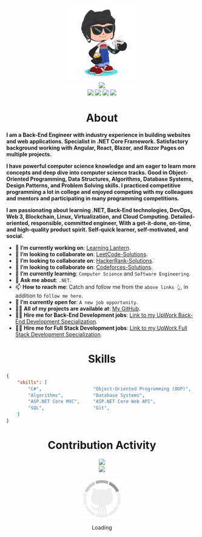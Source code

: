 <div align="center">
    <img src="GitHub.png" height="200" />
</div>
<div align="center">
    <img src="https://readme-typing-svg.herokuapp.com?color=%236FDA44&size=32&center=true&vCenter=true&width=600&height=50&lines=Hi+👋,+I'm+Fathy;Software+Engineer;Freelancer;Open-Source+Enthusiast" />
</div>
<div align="center">
    <a href="https://www.linkedin.com/in/ahmedfathydev/"><img src="https://img.shields.io/badge/Linkedin-0077b5?style=flat&logo=linkedin" /></a>
    <a href="https://www.upwork.com/freelancers/~0121ca7f3563e57c0b"><img src="https://img.shields.io/badge/Upwork-494949?style=flat&logo=upwork" /></a>
    <a href="https://stackoverflow.com/users/11837259/ahmed-fathy"><img src="https://img.shields.io/badge/Stack Overflow-f48024?style=flat&logo=stackoverflow&logoColor=white" /></a>
    <a href="https://t.me/ahmedfathydev"><img src="https://img.shields.io/badge/Telegram-0088cc?style=flat&logo=telegram" /></a>
</div>

<h1 align="center">About</h1>

**I am a Back-End Engineer with industry experience in building websites and web applications. Specialist in .NET Core Framework. Satisfactory background working with Angular, React, Blazor, and Razor Pages on multiple projects.**

**I have powerful computer science knowledge and am eager to learn more concepts and deep dive into computer science tracks. Good in Object-Oriented Programming, Data Structures, Algorithms, Database Systems, Design Patterns, and Problem Solving skills. I practiced competitive programming a lot in college and enjoyed competing with my colleagues and mentors and participating in many programming competitions.**

**I am passionating about learning .NET, Back-End technologies, DevOps, Web 3, Blockchain, Linux, Virtualization, and Cloud Computing. Detailed-oriented, responsible, committed engineer, With a get-it-done, on-time, and high-quality product spirit. Self-quick learner, self-motivated, and social.**

* 🔭 **I’m currently working on**: [Learning Lantern](https://github.com/learning-lantern).
* 🔭 **I’m looking to collaborate on**: [LeetCode-Solutions](https://github.com/AhmedFathyDev/LeetCode-Solutions).
* 🔭 **I’m looking to collaborate on**: [HackerRank-Solutions](https://github.com/AhmedFathyDev/HackerRank-Solutions).
* 🔭 **I’m looking to collaborate on**: [Codeforces-Solutions](https://github.com/AhmedFathyDev/Codeforces-Solutions).
* 🌱 **I’m currently learning**: `Computer Science` and `Software Engineering`.
* 💬 **Ask me about**: `.NET`.
* 📫 **How to reach me**: Catch and follow me from the `above links 👆`, in addition to `follow me here`.
* 🤔 **I’m currently open for**: `A new job opportunity`.
* 👨‍💻 **All of my projects are available at**: [My GitHub](https://github.com/AhmedFathyDev?tab=repositories).
* 👨‍💻 **Hire me for Back-End Development jobs**: [Link to my UpWork Back-End Development Specialization](https://www.upwork.com/freelancers/~0121ca7f3563e57c0b?s=1110580748673863680).
* 👨‍💻 **Hire me for Full Stack Development jobs**: [Link to my UpWork Full Stack Development Specialization](https://www.upwork.com/freelancers/~0121ca7f3563e57c0b?s=1110580755107926016).


<h1 align="center">Skills</h1>

```json
{
    "skills": [
        "C#",                   "Object-Oriented Programming (OOP)",    "Data Structures",          "Problem Solving",
        "Algorithms",           "Database Systems",                     ".NET Core",                "Microservices",
        "ASP.NET Core MVC",     "ASP.NET Core Web API",                 "Entity Framework Core",    "JSON Web Token (JWT)",
        "SQL",                  "Git",                                  "Unix / Linux",             "Clean Code"
    ]
}
```

<div align="center">
    <h1>Contribution Activity</h1>
    <img src="https://github-readme-stats.vercel.app/api?username=ahmedfathydev&title_color=6FDA44&text_color=FFFFFF&show_icons=true&icon_color=6FDA44&include_all_commits=true&count_private=true&theme=dark"
        height="200" />
    <br>
    <img src="https://github-readme-streak-stats.herokuapp.com/?user=AhmedFathyDev&theme=dark&date_format=j%20M%5B%20Y%5D&currStreakLabel=6FDA44&fire=6FDA44&ring=6FDA44"
        height="200" />
    <br>
    <br>
</div>
<div align="center">
    <img src="GitHub.gif" height="100" />
    <p>Loading</p>
</div>